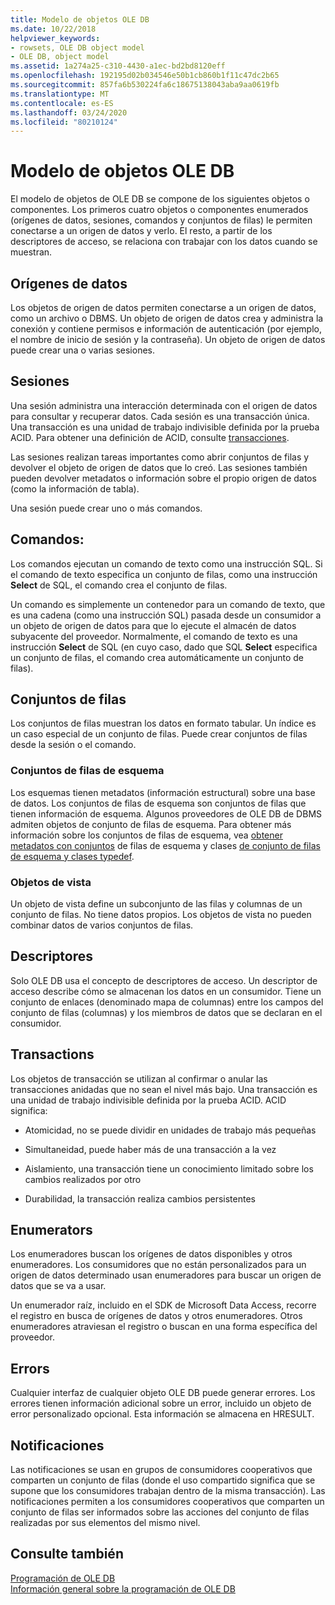 ```yaml
---
title: Modelo de objetos OLE DB
ms.date: 10/22/2018
helpviewer_keywords:
- rowsets, OLE DB object model
- OLE DB, object model
ms.assetid: 1a274a25-c310-4430-a1ec-bd2bd8120eff
ms.openlocfilehash: 192195d02b034546e50b1cb860b1f11c47dc2b65
ms.sourcegitcommit: 857fa6b530224fa6c18675138043aba9aa0619fb
ms.translationtype: MT
ms.contentlocale: es-ES
ms.lasthandoff: 03/24/2020
ms.locfileid: "80210124"
---
```

# <a name="ole-db-object-model"></a>Modelo de objetos OLE DB

El modelo de objetos de OLE DB se compone de los siguientes objetos o componentes. Los primeros cuatro objetos o componentes enumerados (orígenes de datos, sesiones, comandos y conjuntos de filas) le permiten conectarse a un origen de datos y verlo. El resto, a partir de los descriptores de acceso, se relaciona con trabajar con los datos cuando se muestran.

## <a name="data-sources"></a>Orígenes de datos

Los objetos de origen de datos permiten conectarse a un origen de datos, como un archivo o DBMS. Un objeto de origen de datos crea y administra la conexión y contiene permisos e información de autenticación (por ejemplo, el nombre de inicio de sesión y la contraseña). Un objeto de origen de datos puede crear una o varias sesiones.

## <a name="sessions"></a>Sesiones

Una sesión administra una interacción determinada con el origen de datos para consultar y recuperar datos. Cada sesión es una transacción única. Una transacción es una unidad de trabajo indivisible definida por la prueba ACID. Para obtener una definición de ACID, consulte [transacciones](#vcconoledbcomponents_transactions).

Las sesiones realizan tareas importantes como abrir conjuntos de filas y devolver el objeto de origen de datos que lo creó. Las sesiones también pueden devolver metadatos o información sobre el propio origen de datos (como la información de tabla).

Una sesión puede crear uno o más comandos.

## <a name="commands"></a>Comandos:

Los comandos ejecutan un comando de texto como una instrucción SQL. Si el comando de texto especifica un conjunto de filas, como una instrucción **Select** de SQL, el comando crea el conjunto de filas.

Un comando es simplemente un contenedor para un comando de texto, que es una cadena (como una instrucción SQL) pasada desde un consumidor a un objeto de origen de datos para que lo ejecute el almacén de datos subyacente del proveedor. Normalmente, el comando de texto es una instrucción **Select** de SQL (en cuyo caso, dado que SQL **Select** especifica un conjunto de filas, el comando crea automáticamente un conjunto de filas).

## <a name="rowsets"></a>Conjuntos de filas

Los conjuntos de filas muestran los datos en formato tabular. Un índice es un caso especial de un conjunto de filas. Puede crear conjuntos de filas desde la sesión o el comando.

### <a name="schema-rowsets"></a>Conjuntos de filas de esquema

Los esquemas tienen metadatos (información estructural) sobre una base de datos. Los conjuntos de filas de esquema son conjuntos de filas que tienen información de esquema. Algunos proveedores de OLE DB de DBMS admiten objetos de conjunto de filas de esquema. Para obtener más información sobre los conjuntos de filas de esquema, vea [obtener metadatos con conjuntos](../../data/oledb/obtaining-metadata-with-schema-rowsets.md) de filas de esquema y clases [de conjunto de filas de esquema y clases typedef](../../data/oledb/schema-rowset-classes-and-typedef-classes.md).

### <a name="view-objects"></a>Objetos de vista

Un objeto de vista define un subconjunto de las filas y columnas de un conjunto de filas. No tiene datos propios. Los objetos de vista no pueden combinar datos de varios conjuntos de filas.

## <a name="accessors"></a>Descriptores

Solo OLE DB usa el concepto de descriptores de acceso. Un descriptor de acceso describe cómo se almacenan los datos en un consumidor. Tiene un conjunto de enlaces (denominado mapa de columnas) entre los campos del conjunto de filas (columnas) y los miembros de datos que se declaran en el consumidor.

##  <a name="transactions"></a><a name="vcconoledbcomponents_transactions"></a> Transactions

Los objetos de transacción se utilizan al confirmar o anular las transacciones anidadas que no sean el nivel más bajo. Una transacción es una unidad de trabajo indivisible definida por la prueba ACID. ACID significa:

- Atomicidad, no se puede dividir en unidades de trabajo más pequeñas

- Simultaneidad, puede haber más de una transacción a la vez

- Aislamiento, una transacción tiene un conocimiento limitado sobre los cambios realizados por otro

- Durabilidad, la transacción realiza cambios persistentes

## <a name="enumerators"></a>Enumerators

Los enumeradores buscan los orígenes de datos disponibles y otros enumeradores. Los consumidores que no están personalizados para un origen de datos determinado usan enumeradores para buscar un origen de datos que se va a usar.

Un enumerador raíz, incluido en el SDK de Microsoft Data Access, recorre el registro en busca de orígenes de datos y otros enumeradores. Otros enumeradores atraviesan el registro o buscan en una forma específica del proveedor.

## <a name="errors"></a>Errors

Cualquier interfaz de cualquier objeto OLE DB puede generar errores. Los errores tienen información adicional sobre un error, incluido un objeto de error personalizado opcional. Esta información se almacena en HRESULT.

## <a name="notifications"></a>Notificaciones

Las notificaciones se usan en grupos de consumidores cooperativos que comparten un conjunto de filas (donde el uso compartido significa que se supone que los consumidores trabajan dentro de la misma transacción). Las notificaciones permiten a los consumidores cooperativos que comparten un conjunto de filas ser informados sobre las acciones del conjunto de filas realizadas por sus elementos del mismo nivel.

## <a name="see-also"></a>Consulte también

[Programación de OLE DB](../../data/oledb/ole-db-programming.md)<br/>
[Información general sobre la programación de OLE DB](../../data/oledb/ole-db-programming-overview.md)
